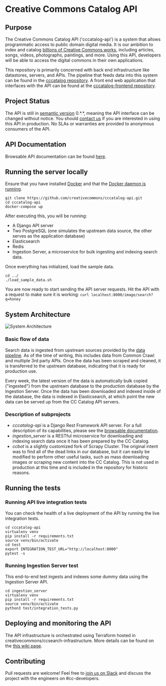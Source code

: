 # Creative Commons Catalog API

## Purpose

The Creative Commons Catalog API ('cccatalog-api') is a system that allows programmatic access to public domain digital media. It is our ambition to index and catalog [billions of Creative Commons works](https://stateof.creativecommons.org/), including articles, songs, videos, photographs, paintings, and more. Using this API, developers will be able to access the digital commons in their own applications.

This repository is primarily concerned with back end infrastructure like datastores, servers, and APIs. The pipeline that feeds data into this system can be found in the [cccatalog repository](https://github.com/creativecommons/cccatalog). A front end web application that interfaces with the API can be found at the [cccatalog-frontend repository](https://github.com/creativecommons/cccatalog).

## Project Status

The API is still in [semantic version](https://semver.org/) 0.\*.\*, meaning the API interface can be changed without notice. You should [contact us](https://creativecommons.org/about/contact/) if you are interested in using this API in production. No SLAs or warranties are provided to anonymous consumers of the API.

## API Documentation

Browsable API documentation can be found [here](https://api.creativecommons.engineering).

## Running the server locally

Ensure that you have installed [Docker](https://docs.docker.com/install/) and that the [Docker daemon is running](https://docs.docker.com/config/daemon/).
```
git clone https://github.com/creativecommons/cccatalog-api.git
cd cccatalog-api
docker-compose up
```

After executing this, you will be running:
* A Django API server
* Two PostgreSQL (one simulates the upstream data source, the other serves as the application database)
* Elasticsearch
* Redis
* Ingestion Server, a microservice for bulk ingesting and indexing search data.

Once everything has initialized, load the sample data.

```
cd ../
./load_sample_data.sh
```

You are now ready to start sending the API server requests. Hit the API with a request to make sure it is working:
`curl localhost:8000/image/search?q=honey`

## System Architecture
![System Architecture](https://raw.githubusercontent.com/creativecommons/cccatalog-api/master/system_architecture.png)

### Basic flow of data
Search data is ingested from upstream sources provided by the [data pipeline](https://github.com/creativecommons/cccatalog). As of the time of writing, this includes data from Common Crawl and multiple 3rd party APIs. Once the data has been scraped and cleaned, it is transferred to the upstream database, indicating that it is ready for production use.

Every week, the latest version of the data is automatically bulk copied ("ingested") from the upstream database to the production database by the Ingestion Server. Once the data has been downloaded and indexed inside of the database, the data is indexed in Elasticsearch, at which point the new data can be served up from the CC Catalog API servers.

### Description of subprojects
- *cccatalog-api* is a Django Rest Framework API server. For a full description of its capabilities, please see the [browsable documentation](https://api.creativecommons.engineering).
- *ingestion_server* is a RESTful microservice for downloading and indexing search data once it has been prepared by the CC Catalog.
- *ccbot* is a slightly customized fork of Scrapy Cluster. The original intent was to find all of the dead links in our database, but it can easily be modified to perform other useful tasks, such as mass downloading images or scraping new content into the CC Catalog. This is not used in production at this time and is included in the repository for historic reasons.

## Running the tests

### Running API live integration tests
You can check the health of a live deployment of the API by running the live integration tests.
```
cd cccatalog-api
virtualenv venv
pip install -r requirements.txt
source venv/bin/activate
cd test
export INTEGRATION_TEST_URL="http://localhost:8000"
pytest -s
```

### Running Ingestion Server test
This end-to-end test ingests and indexes some dummy data using the Ingestion Server API.

```
cd ingestion_server
virtualenv venv
pip install -r requirements.txt
source venv/bin/activate
python3 test/integration_tests.py
```

## Deploying and monitoring the API
The API infrastructure is orchestrated using Terraform hosted in creativecommons/ccsearch-infrastructure. More details can be found on the [this wiki page](https://wikijs.creativecommons.org/tech/cc-search/operations).

## Contributing
Pull requests are welcome! Feel free to [join us on Slack](https://slack-signup.creativecommons.org/) and discuss the project with the engineers on #cc-developers.
